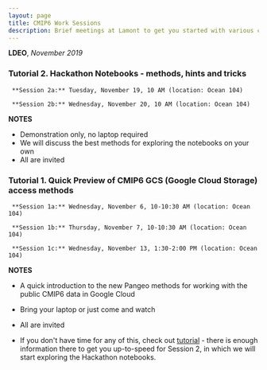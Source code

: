 ```yaml
---
layout: page
title: CMIP6 Work Sessions
description: Brief meetings at Lamont to get you started with various chores
---
```


**LDEO**, *November 2019*

###  Tutorial 2. Hackathon Notebooks - methods, hints and tricks

	 **Session 2a:** Tuesday, November 19, 10 AM (location: Ocean 104)

	 **Session 2b:** Wednesday, November 20, 10 AM (location: Ocean 104)

**NOTES**

- Demonstration only, no laptop required 
- We will discuss the best methods for exploring the notebooks on your own
- All are invited

###  Tutorial 1. Quick Preview of CMIP6 GCS (Google Cloud Storage) access methods

	 **Session 1a:** Wednesday, November 6, 10-10:30 AM (location: Ocean 104)

	 **Session 1b:** Thursday, November 7, 10-10:30 AM (location: Ocean 104)

	 **Session 1c:** Wednesday, November 13, 1:30-2:00 PM (location: Ocean 104)

 
**NOTES**

- A quick introduction to the new Pangeo methods for working with the public CMIP6 data in Google Cloud
- Bring your laptop or just come and watch
- All are invited

- If you don't have time for any of this, check out [tutorial](https://naomi-henderson.github.io/pages/tutorial1.html) - there is enough information there to get you up-to-speed for Session 2, in which we will start exploring the Hackathon notebooks.

